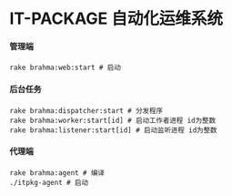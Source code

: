 IT-PACKAGE 自动化运维系统
==========

#### 管理端
    rake brahma:web:start # 启动
    
#### 后台任务
    rake brahma:dispatcher:start # 分发程序 
    rake brahma:worker:start[id] # 启动工作者进程 id为整数
    rake brahma:listener:start[id] # 启动监听进程 id为整数

#### 代理端
    rake brahma:agent # 编译
    ./itpkg-agent # 启动

